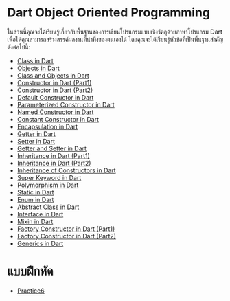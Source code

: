 # Dart Object Oriented Programming
ในส่วนนี้คุณจะได้เรียนรู้เกี่ยวกับพื้นฐานของการเขียนโปรแกรมแบบเชิงวัตถุด้วยภาษาโปรแกรม Dart เพื่อให้คุณสามารถสร้างสรรค์ผลงานที่น่าทึ่งของตนเองได้ โดยคุณจะได้เรียนรู้หัวข้อที่เป็นพื้นฐานสำคัญดังต่อไปนี้:

- [Class in Dart](https://github.com/soonklang/dart-tutorial/blob/main/6.%20OOP%20In%20Dart/Class%20in%20Dart.md)
- [Objects in Dart](https://github.com/soonklang/dart-tutorial/blob/main/6.%20OOP%20In%20Dart/Object%20in%20dart.md)
- [Class and Objects in Dart](https://github.com/soonklang/dart-tutorial/blob/main/6.%20OOP%20In%20Dart/Class%20and%20Objects%20in%20Dart.md)
- [Constructor in Dart (Part1)](https://github.com/soonklang/dart-tutorial/blob/main/6.%20OOP%20In%20Dart/Constructor%20in%20Dart%20(Part%201).md)
- [Constructor in Dart (Part2)](https://github.com/soonklang/dart-tutorial/blob/main/6.%20OOP%20In%20Dart/Constructor%20in%20Dart%20(Part%202).md)
- [Default Constructor in Dart](https://github.com/soonklang/dart-tutorial/blob/main/6.%20OOP%20In%20Dart/Default%20Constructor%20in%20Dart.md)
- [Parameterized Constructor in Dart](https://github.com/soonklang/dart-tutorial/blob/main/6.%20OOP%20In%20Dart/Parameterized%20Constructor%20in%20Dart.md)
- [Named Constructor in Dart](https://github.com/soonklang/dart-tutorial/blob/main/6.%20OOP%20In%20Dart/Named%20Constructor%20in%20Dart.md)
- [Constant Constructor in Dart](https://github.com/soonklang/dart-tutorial/blob/main/6.%20OOP%20In%20Dart/Constant%20Constructor%20in%20Dart.md)
- [Encapsulation in Dart](https://github.com/soonklang/dart-tutorial/blob/main/6.%20OOP%20In%20Dart/ENCAPSULATION%20IN%20DART.md)
- [Getter in Dart](https://github.com/soonklang/dart-tutorial/blob/main/6.%20OOP%20In%20Dart/GETTER%20IN%20DART.md)
- [Setter in Dart](https://github.com/soonklang/dart-tutorial/blob/main/6.%20OOP%20In%20Dart/setter%20in%20Dart.md)
- [Getter and Setter in Dart](https://github.com/soonklang/dart-tutorial/blob/main/6.%20OOP%20In%20Dart/Getter%20and%20Setter%20in%20Dart.md)
- [Inheritance in Dart (Part1)](https://github.com/soonklang/dart-tutorial/blob/main/6.%20OOP%20In%20Dart/Inheritance%20in%20Dart(start-ex3).md)
- [Inheritance in Dart (Part2)](https://github.com/soonklang/dart-tutorial/blob/main/6.%20OOP%20In%20Dart/Inheritance%20in%20Dart%20(ex3-end).md)
- [Inheritance of Constructors in Dart](https://github.com/soonklang/dart-tutorial/blob/main/6.%20OOP%20In%20Dart/Inheritance%20Of%20Constructor%20in%20Dart.md)
- [Super Keyword in Dart](https://github.com/soonklang/dart-tutorial/blob/main/6.%20OOP%20In%20Dart/Super%20Keyword%20in%20Dart.md)
- [Polymorphism in Dart](https://github.com/soonklang/dart-tutorial/blob/main/6.%20OOP%20In%20Dart/Polymorphism%20in%20Dart.md)
- [Static in Dart](https://github.com/soonklang/dart-tutorial/blob/90c17fee57f597b8416d6fe9babbcc3c54c74ebb/6.%20OOP%20In%20Dart/Static%20in%20Dart.md)
- [Enum in Dart](https://github.com/soonklang/dart-tutorial/blob/main/6.%20OOP%20In%20Dart/Enum%20in%20Dart.md)
- [Abstract Class in Dart](https://github.com/soonklang/dart-tutorial/blob/main/6.%20OOP%20In%20Dart/Abstract%20Classes%20in%20Dart.md)
- [Interface in Dart](https://github.com/soonklang/dart-tutorial/blob/main/6.%20OOP%20In%20Dart/Interface%20in%20Dart.md)
- [Mixin in Dart](https://github.com/soonklang/dart-tutorial/blob/main/6.%20OOP%20In%20Dart/Mixin%20in%20dart.md)
- [Factory Constructor in Dart (Part1)](https://github.com/soonklang/dart-tutorial/blob/main/6.%20OOP%20In%20Dart/Factory%20Constructor%20in%20Dart%20(factory).md)
- [Factory Constructor in Dart (Part2)](https://github.com/soonklang/dart-tutorial/blob/main/6.%20OOP%20In%20Dart/factory%20constructor%20in%20dart%20(singleton).md)
- [Generics in Dart](https://github.com/soonklang/dart-tutorial/blob/main/6.%20OOP%20In%20Dart/Generics%20in%20Dart.md)
# แบบฝึกหัด
- [Practice6](https://github.com/soonklang/dart-tutorial/blob/main/6.%20OOP%20In%20Dart/Practice6.md)
